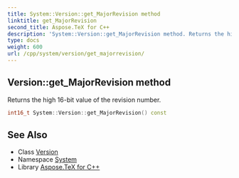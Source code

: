 ```yaml
---
title: System::Version::get_MajorRevision method
linktitle: get_MajorRevision
second_title: Aspose.TeX for C++
description: 'System::Version::get_MajorRevision method. Returns the high 16-bit value of the revision number in C++.'
type: docs
weight: 600
url: /cpp/system/version/get_majorrevision/
---
```

## Version::get_MajorRevision method


Returns the high 16-bit value of the revision number.

```cpp
int16_t System::Version::get_MajorRevision() const
```

## See Also

* Class [Version](../)
* Namespace [System](../../)
* Library [Aspose.TeX for C++](../../../)
